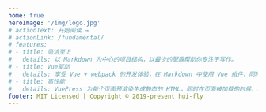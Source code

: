 ```yaml
---
home: true
heroImage: '/img/logo.jpg'
# actionText: 开始阅读 →
# actionLink: /fundamental/
# features:
# - title: 简洁至上
#   details: 以 Markdown 为中心的项目结构，以最少的配置帮助你专注于写作。
# - title: Vue驱动
#   details: 享受 Vue + webpack 的开发体验，在 Markdown 中使用 Vue 组件，同时可以使用 Vue 来开发自定义主题。
# - title: 高性能
#   details: VuePress 为每个页面预渲染生成静态的 HTML，同时在页面被加载的时候，将作为 SPA 运行。
footer: MIT Licensed | Copyright © 2019-present hui-fly
---
```

<!-- <test/> -->
<Valine></Valine>

<!-- [本项目地址](https://github.com/hui-fly/vueDoc.git) -->